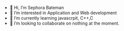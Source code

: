 - 👋 Hi, I’m Sephora Bateman 
- 👀 I’m interested in Application and Web development 
- 🌱 I’m currently learning javascrpit, C++,C
- 💞️ I’m looking to collaborate on nothing at the moment.

